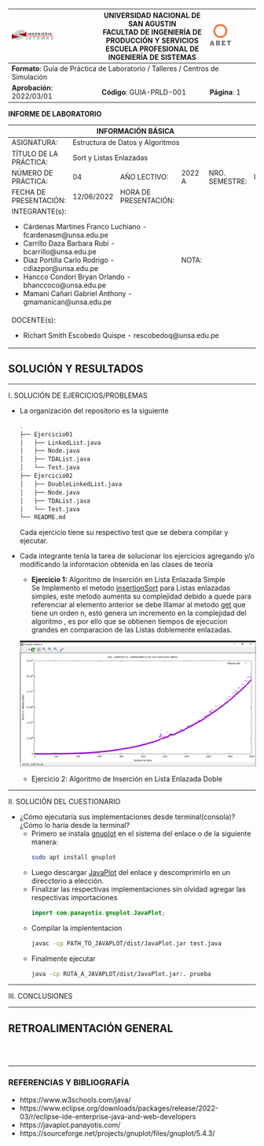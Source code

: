 <div align="center">
<table>
    <theader>
        <tr>
            <td><img src="https://github.com/rescobedoq/pw2/blob/main/epis.png?raw=true" alt="EPIS" style="width:50%; height:auto"/></td>
            <th>
                <span style="font-weight:bold;">UNIVERSIDAD NACIONAL DE SAN AGUSTIN</span><br />
                <span style="font-weight:bold;">FACULTAD DE INGENIERÍA DE PRODUCCIÓN Y SERVICIOS</span><br />
                <span style="font-weight:bold;">ESCUELA PROFESIONAL DE INGENIERÍA DE SISTEMAS</span>
            </th>
            <td><img src="https://github.com/rescobedoq/pw2/blob/main/abet.png?raw=true" alt="ABET" style="width:50%; height:auto"/></td>
        </tr>
    </theader>
    <tbody>
        <tr><td colspan="3"><span style="font-weight:bold;">Formato</span>: Guía de Práctica de Laboratorio / Talleres / Centros de Simulación</td></tr>
        <tr><td><span style="font-weight:bold;">Aprobación</span>:  2022/03/01</td><td><span style="font-weight:bold;">Código</span>: GUIA-PRLD-001</td><td><span style="font-weight:bold;">Página</span>: 1</td></tr>
    </tbody>
</table>
</div>

<div>
<span style="font-weight:bold;">INFORME DE LABORATORIO</span><br />

<table>
<theader>
<tr><th colspan="6">INFORMACIÓN BÁSICA</th></tr>
</theader>
<tbody>
<tr><td>ASIGNATURA:</td><td colspan="5">Estructura de Datos y Algoritmos</td></tr>
<tr><td>TÍTULO DE LA PRÁCTICA:</td><td colspan="5">Sort y Listas Enlazadas</td></tr>
<tr>
<td>NÚMERO DE PRÁCTICA:</td><td>04</td><td>AÑO LECTIVO:</td><td>2022 A</td><td>NRO. SEMESTRE:</td><td>III</td>
</tr>
<tr>
<td>FECHA DE PRESENTACIÓN:</td><td>12/06/2022</td><td>HORA DE PRESENTACIÓN:</td><td colspan="3"></td>
</tr>
<tr><td colspan="3">INTEGRANTE(s):
<ul>
<li>Cárdenas Martines Franco Luchiano - fcardenasm@unsa.edu.pe</li>
<li>Carrillo Daza Barbara Rubi - bcarrillo@unsa.edu.pe</li>
<li>Diaz Portilla Carlo Rodrigo - cdiazpor@unsa.edu.pe</li>
<li>Hancco Condori Bryan Orlando - bhanccoco@unsa.edu.pe</li>
<li>Mamani Cañari Gabriel Anthony - gmamanican@unsa.edu.pe</li>
</ul>
</td>
<td>NOTA:</td><td colspan="2"></td>
</<tr>
<tr><td colspan="6">DOCENTE(s):
<ul>
<li>Richart Smith Escobedo Quispe - rescobedoq@unsa.edu.pe</li>
</ul>
</td>
</<tr>
</tbody>
</table>

<!-- Reportes -->
## SOLUCIÓN Y RESULTADOS

---

I. SOLUCIÓN DE EJERCICIOS/PROBLEMAS <br>
* La organización del repositorio es la siguiente
    ```sh
	.
	├── Ejercicio01
	│   ├── LinkedList.java
	│   ├── Node.java
	│   ├── TDAList.java
	│   └── Test.java
	├── Ejercicio02
	│   ├── DoubleLinkedList.java
	│   ├── Node.java
	│   ├── TDAList.java
	│   └── Test.java
	└── README.md
    ```
    Cada ejercicio tiene su respectivo test que se debera compilar y ejecutar.	
	
* Cada integrante tenía la tarea de solucionar los ejercicios agregando y/o modificando la información obtenida en las clases de teoría
    * **Ejercicio 1:** Algoritmo de Inserción en Lista Enlazada Simple<br>
Se Implemento el metodo [insertionSort](https://github.com/Barbara280801/EDA-2022-LAB04/blob/9a1908f1be1ad50ae8bc1b18f8b4becc1401b562/Ejercicio01/Test.java#L46 "insertionSort") para Listas enlazadas simples, este metodo aumenta su complejidad debido a quede para referenciar al elemento anterior se debe lllamar al metodo [get](https://github.com/Barbara280801/EDA-2022-LAB04/blob/9a1908f1be1ad50ae8bc1b18f8b4becc1401b562/Ejercicio01/Test.java#L61 "get") que tiene un orden n, esto genera un incremento en la complejidad del algoritmo , es por ello que se obtienen tiempos de ejecucion grandes en comparacion de las Listas doblemente enlazadas.

	![Grafica 01](graficas/p1.png)
	
	
    * Ejercicio 2: Algoritmo de Inserción en Lista Enlazada Doble
---

II. SOLUCIÓN DEL CUESTIONARIO

* ¿Cómo ejecutaría sus implementaciones desde terminal(consola)?¿Cómo lo haría desde la terminal?
    - Primero se instala [gnuplot](https://sourceforge.net/projects/gnuplot/files/gnuplot/5.4.3/ "gnuplot") en el sistema del enlace o de la siguiente manera:
      ```sh
      sudo apt install gnuplot
      ```
    - Luego descargar [JavaPlot](https://sourceforge.net/projects/gnujavaplot/files/latest/download "gnuplot") del enlace y descomprimirlo en un direcctorio a elección.
    - Finalizar las respectivas implementaciones sin olvidad agregar las respectivas importaciones
      ```java
      import com.panayotis.gnuplot.JavaPlot;
      ```
    - Compilar la implententacion  	
      ```sh
      javac -cp PATH_TO_JAVAPLOT/dist/JavaPlot.jar test.java
      ```
    - Finalmente ejecutar
      ```sh
      java -cp RUTA_A_JAVAPLOT/dist/JavaPlot.jar:. prueba
      ```
---

III. CONCLUSIONES
    
---
    
## RETROALIMENTACIÓN GENERAL
 <pre>
 
 </pre>
---
    
### REFERENCIAS Y BIBLIOGRAFÍA
<ul>
    <li>https://www.w3schools.com/java/</li>
    <li>https://www.eclipse.org/downloads/packages/release/2022-03/r/eclipse-ide-enterprise-java-and-web-developers</li>
    <li>https://javaplot.panayotis.com/</li>
    <li>https://sourceforge.net/projects/gnuplot/files/gnuplot/5.4.3/</li>
</ul>
